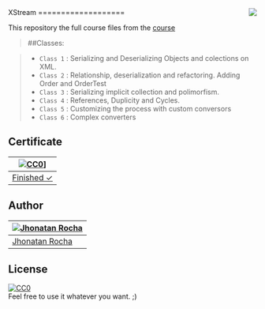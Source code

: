 <img src="http://image.flaticon.com/icons/png/128/248/248843.png" align="right" />
XStream
===================

This repository the full course files from the [course](https://cursos.alura.com.br/course/xstream)

> ##Classes:

> - `Class 1` : Serializing and Deserializing Objects and colections on XML.
> - `Class 2` : Relationship, deserialization and refactoring. Adding Order and OrderTest
> - `Class 3` : Serializing implicit collection and polimorfism.
> - `Class 4` : References, Duplicity and Cycles.
> - `Class 5` : Customizing the process with custom conversors
> - `Class 6` : Complex converters

## Certificate
[![CC0](http://image.flaticon.com/icons/png/128/230/230357.png)](https://cursos.alura.com.br/user/jcristianrocha/course/xstream/certificate)] |
---|
[Finished ✓](https://cursos.alura.com.br/user/jcristianrocha/course/xstream/certificate) |

## Author
[![Jhonatan Rocha](https://media.licdn.com/mpr/mpr/shrinknp_400_400/AAEAAQAAAAAAAAXnAAAAJDJiMGJjYTUyLWU5NzUtNDU4Yi1iYTYxLWU4OGU2MTAwMmQ5OA.jpg)](https://jhonatanrocha.github.io) |
---|
[Jhonatan Rocha](https://jhonatanrocha.github.io) |

## License

[![CC0](http://mirrors.creativecommons.org/presskit/buttons/88x31/svg/cc-zero.svg)](https://creativecommons.org/publicdomain/zero/1.0/)  
Feel free to use it whatever you want. ;)
